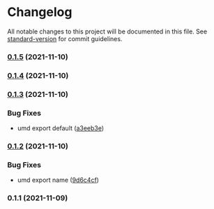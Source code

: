 # Changelog

All notable changes to this project will be documented in this file. See [standard-version](https://github.com/conventional-changelog/standard-version) for commit guidelines.

### [0.1.5](https://github.com/superwf/antd-table-scroll-xaxis-top/compare/v0.1.4...v0.1.5) (2021-11-10)

### [0.1.4](https://github.com/superwf/antd-table-scroll-xaxis-top/compare/v0.1.3...v0.1.4) (2021-11-10)

### [0.1.3](https://github.com/superwf/antd-table-scroll-xaxis-top/compare/v0.1.2...v0.1.3) (2021-11-10)


### Bug Fixes

* umd export default ([a3eeb3e](https://github.com/superwf/antd-table-scroll-xaxis-top/commit/a3eeb3ef25c35549659fea68493dddd3fae2d531))

### [0.1.2](https://github.com/superwf/antd-table-scroll-xaxis-top/compare/v0.1.1...v0.1.2) (2021-11-10)


### Bug Fixes

* umd export name ([9d6c4cf](https://github.com/superwf/antd-table-scroll-xaxis-top/commit/9d6c4cffdfea19a0c9f9b3f3bbd5d7019005d6ed))

### 0.1.1 (2021-11-09)
